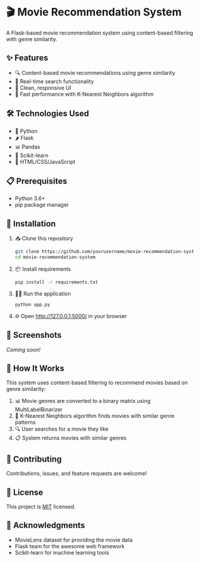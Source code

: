 


          
# 🎬 Movie Recommendation System

A Flask-based movie recommendation system using content-based filtering with genre similarity.

## ✨ Features

- 🔍 Content-based movie recommendations using genre similarity
- 🔎 Real-time search functionality
- 📱 Clean, responsive UI
- 🚀 Fast performance with K-Nearest Neighbors algorithm

## 🛠️ Technologies Used

- 🐍 Python
- 🌶️ Flask
- 📊 Pandas
- 🧠 Scikit-learn
- 🎨 HTML/CSS/JavaScript

## 📋 Prerequisites

- Python 3.6+
- pip package manager

## 🚀 Installation

1. 📥 Clone this repository
   ```bash
   git clone https://github.com/yourusername/movie-recommendation-system.git
   cd movie-recommendation-system
   ```

2. 📦 Install requirements
   ```bash
   pip install -r requirements.txt
   ```

3. 🏃‍♂️ Run the application
   ```bash
   python app.py
   ```

4. 🌐 Open http://127.0.0.1:5000/ in your browser

## 📸 Screenshots

*Coming soon!*

## 🔄 How It Works

This system uses content-based filtering to recommend movies based on genre similarity:

1. 📊 Movie genres are converted to a binary matrix using MultiLabelBinarizer
2. 🧮 K-Nearest Neighbors algorithm finds movies with similar genre patterns
3. 🔍 User searches for a movie they like
4. 📋 System returns movies with similar genres

## 🤝 Contributing

Contributions, issues, and feature requests are welcome!

## 📝 License

This project is [MIT](https://choosealicense.com/licenses/mit/) licensed.

## 👏 Acknowledgments

- MovieLens dataset for providing the movie data
- Flask team for the awesome web framework
- Scikit-learn for machine learning tools
      
